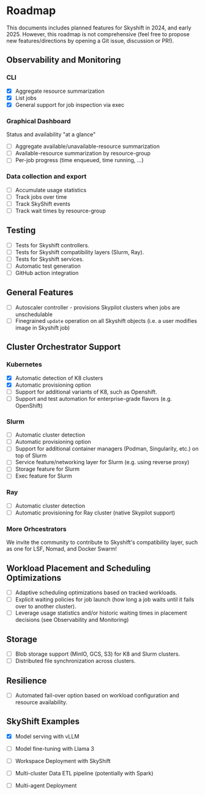 # Roadmap

This documents includes planned features for Skyshift in 2024, and early 2025. However, this roadmap is not comprehensive (feel free to propose new features/directions by opening a Git issue, discussion or PR!). 


## Observability and Monitoring

### CLI
- [x] Aggregate resource summarization
- [x] List jobs
- [x] General support for job inspection via exec

### Graphical Dashboard
Status and availability "at a glance"
- [ ] Aggregate available/unavailable-resource summarization 
- [ ] Available-resource summarization by resource-group
- [ ] Per-job progress (time enqueued, time running, ...) 

### Data collection and export
- [ ] Accumulate usage statistics 
- [ ] Track jobs over time
- [ ] Track SkyShift events
- [ ] Track wait times by resource-group

## Testing
- [ ] Tests for Skyshift controllers.
- [ ] Tests for Skyshift compatibility layers (Slurm, Ray).
- [ ] Tests for Skyshift services.
- [ ] Automatic test generation 
- [ ] GitHub action integration

## General Features
- [ ] Autoscaler controller - provisions Skypilot clusters when jobs are unschedulable
- [ ] Finegrained `update` operation on all Skyshift objects (i.e. a user modifies image in Skyshift job)

## Cluster Orchestrator Support

### Kubernetes
- [x] Automatic detection of K8 clusters
- [x] Automatic provisioning option
- [ ] Support for additional variants of K8, such as Openshift.
- [ ] Support and test automation for enterprise-grade flavors (e.g. OpenShift) 

### Slurm
- [ ] Automatic cluster detection 
- [ ] Automatic provisioning option
- [ ] Support for additional container managers (Podman, Singularity, etc.) on top of Slurm
- [ ] Service feature/networking layer for Slurm (e.g. using reverse proxy)
- [ ] Storage feature for Slurm
- [ ] Exec feature for Slurm

### Ray
- [ ] Automatic cluster detection
- [ ] Automatic provisioning for Ray cluster (native Skypilot support)

### More Orhcestrators

We invite the community to contribute to Skyshift's compatibility layer, such as one for LSF, Nomad, and Docker Swarm!

## Workload Placement and Scheduling Optimizations
- [ ] Adaptive scheduling optimizations based on tracked workloads.
- [ ] Explicit waiting policies for job launch (how long a job waits until it fails over to another cluster).
- [ ] Leverage usage statistics and/or historic waiting times in placement decisions (see Observability and Monitoring)

## Storage
- [ ] Blob storage support (MinIO, GCS, S3) for K8 and Slurm clusters.
- [ ] Distributed file synchronization across clusters.

## Resilience
- [ ] Automated fail-over option based on workload configuration and resource availability.
 
## SkyShift Examples
- [x] Model serving with vLLM
- [ ] Model fine-tuning with Llama 3
- [ ] Workspace Deployment with SkyShift
- [ ] Multi-cluster Data ETL pipeline (potentially with Spark)
- [ ] Multi-agent Deployment




